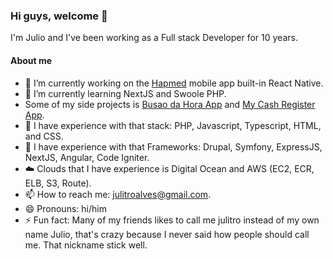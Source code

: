 ### Hi guys, welcome 👋

I'm Julio and I've been working as a Full stack Developer for 10 years.

#### About me
- 🔭 I’m currently working on the [Hapmed](https://play.google.com/store/apps/details?id=br.com.hapvida.hapmed) mobile app built-in React Native.
- 🌱 I’m currently learning NextJS and Swoole PHP.
- Some of my side projects is [Busao da Hora App](https://play.google.com/store/apps/details?id=br.com.busaodahora.fortaleza) and [My Cash Register App](https://play.google.com/store/apps/details?id=com.mycashregister).
- 💬 I have experience with that stack: PHP, Javascript, Typescript, HTML, and CSS.
- :hammer: I have experience with that Frameworks: Drupal, Symfony, ExpressJS, NextJS, Angular, Code Igniter.
- :cloud: Clouds that I have experience is Digital Ocean and AWS (EC2, ECR, ELB, S3, Route).
- 📫 How to reach me: <julitroalves@gmail.com>.
- 😄 Pronouns: hi/him
- ⚡ Fun fact: Many of my friends likes to call me julitro instead of my own name Julio, that's crazy because I never said how people should call me. That nickname stick well.
<!-- - 👯 I’m looking to collaborate on ... -->
<!-- - 🤔 I’m looking for help with ... -->
